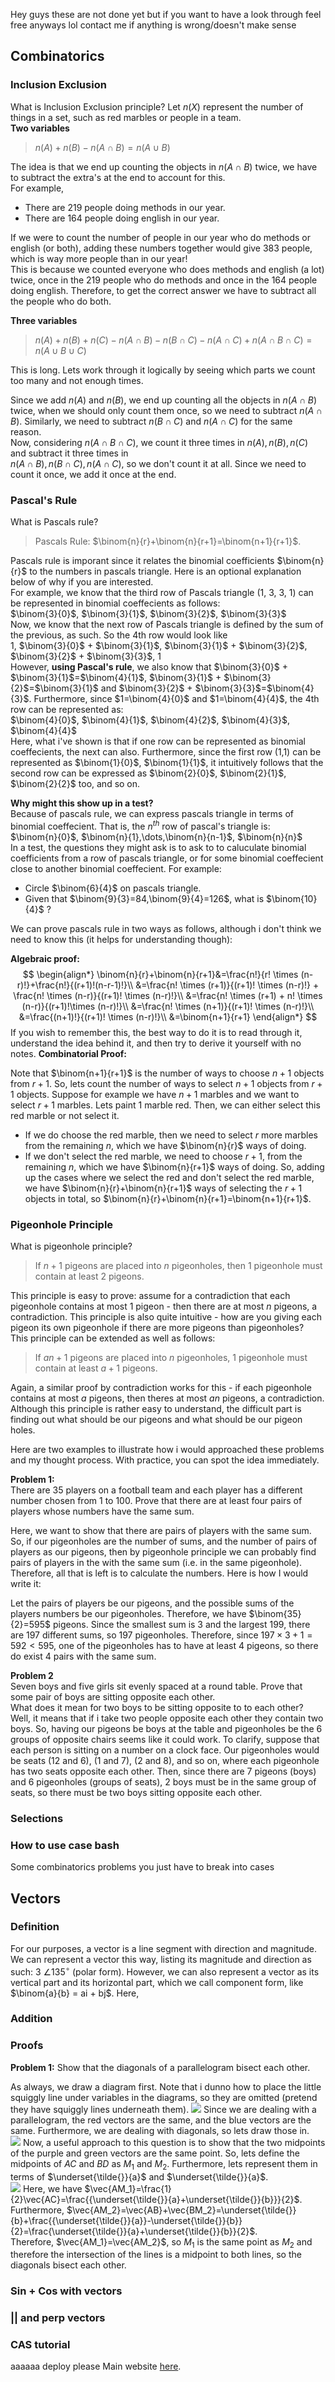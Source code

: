 Hey guys these are not done yet but if you want to have a look through feel free anyways lol contact me if anything is wrong/doesn't make sense
## Combinatorics
### Inclusion Exclusion
What is Inclusion Exclusion principle?
Let $n(X)$ represent the number of things in a set, such as red marbles or people in a team.  
**Two variables**
> $n(A)+n(B)-n(A\cap B)=n(A \cup B)$ 

The idea is that we end up counting the objects in $n(A \cap B)$ twice, we have to subtract the extra's at the end to account for this.  
For example,
* There are 219 people doing methods in our year.
* There are 164 people doing english in our year.

If we were to count the number of people in our year who do methods or english (or both), adding these numbers together would give 383 people, which is way more people than in our year!  
This is because we counted everyone who does methods and english (a lot) twice, once in the 219 people who do methods and once in the 164 people doing english. Therefore, to get the correct answer we have to subtract all the people who do both.

**Three variables**
> $n(A)+n(B)+n(C)-n(A\cap B)-n(B\cap C)-n(A\cap C)+n(A \cap B\cap C)=n(A \cup B \cup C)$ 

This is long. Lets work through it logically by seeing which parts we count too many and not enough times.  

Since we add $n(A)$ and $n(B)$, we end up counting all the objects in $n(A\cap B)$ twice, when we should only count them once, so we need to subtract $n(A\cap B)$. Similarly, we need to subtract $n(B\cap C)$ and $n(A\cap C)$ for the same reason.  
Now, considering $n(A \cap B\cap C)$, we count it three times in $n(A),n(B),n(C)$ and subtract it three times in   
$n(A \cap B),n(B \cap C),n(A \cap C)$, so we don't count it at all. Since we need to count it once, we add it once at the end.
### Pascal's Rule
What is Pascals rule?
> Pascals Rule: $\binom{n}{r}+\binom{n}{r+1}=\binom{n+1}{r+1}$. 

Pascals rule is imporant since it relates the binomial coefficients $\binom{n}{r}$ to the numbers in pascals triangle. Here is an optional explanation below of why if you are interested.  
For example, we know that the third row of Pascals triangle (1, 3, 3, 1) can be represented in binomial coeffecients as follows:  
$\binom{3}{0}$, $\binom{3}{1}$, $\binom{3}{2}$, $\binom{3}{3}$  
Now, we know that the next row of Pascals triangle is defined by the sum of the previous, as such. So the 4th row would look like  
$1$, $\binom{3}{0}$ + $\binom{3}{1}$, $\binom{3}{1}$ + $\binom{3}{2}$, $\binom{3}{2}$ + $\binom{3}{3}$, $1$   
However, **using Pascal's rule**, we also know that $\binom{3}{0}$ + $\binom{3}{1}$=$\binom{4}{1}$, $\binom{3}{1}$ + $\binom{3}{2}$=$\binom{3}{1}$ and $\binom{3}{2}$ + $\binom{3}{3}$=$\binom{4}{3}$. Furthermore, since $1=\binom{4}{0}$ and $1=\binom{4}{4}$, the 4th row can be represented as:  
$\binom{4}{0}$, $\binom{4}{1}$, $\binom{4}{2}$, $\binom{4}{3}$, $\binom{4}{4}$  
Here, what i've shown is that if one row can be represented as binomial coeffecients, the next can also. Furthermore, since the first row (1,1) can be represented as $\binom{1}{0}$, $\binom{1}{1}$, it intuitively follows that the second row can be expressed as $\binom{2}{0}$, $\binom{2}{1}$, $\binom{2}{2}$ too, and so on.

**Why might this show up in a test?**  
Because of pascals rule, we can express pascals triangle in terms of binomial coeffecient. That is, the $n^{th}$ row of pascal's triangle is:  
$\binom{n}{0}$, $\binom{n}{1},\dots,\binom{n}{n-1}$, $\binom{n}{n}$  
In a test, the questions they might ask is to ask to to caluculate binomial coefficients from a row of pascals triangle, or for some binomial coeffecient close to another binomial coeffecient. For example:
* Circle $\binom{6}{4}$ on pascals triangle.
* Given that $\binom{9}{3}=84,\binom{9}{4}=126$, what is $\binom{10}{4}$ ?


We can prove pascals rule in two ways as follows, although i don't think we need to know this (it helps for understanding though):

**Algebraic proof:**
$$
\begin{align*}
    \binom{n}{r}+\binom{n}{r+1}&=\frac{n!}{r! \times (n-r)!}+\frac{n!}{(r+1)!(n-r-1)!}\\
    &=\frac{n! \times (r+1)}{(r+1)! \times (n-r)!} + \frac{n! \times (n-r)}{(r+1)! \times (n-r)!}\\
    &=\frac{n! \times (r+1) + n! \times (n-r)}{(r+1)!\times (n-r)!}\\
    &=\frac{n! \times (n+1)}{(r+1)! \times (n-r)!}\\
    &=\frac{(n+1)!}{(r+1)! \times (n-r)!}\\
    &=\binom{n+1}{r+1}
\end{align*}
$$
If you wish to remember this, the best way to do it is to read through it, understand the idea behind it, and then try to derive it yourself with no notes.
**Combinatorial Proof:**

Note that $\binom{n+1}{r+1}$ is the number of ways to choose $n+1$ objects from $r+1$.
So, lets count the number of ways to select $n+1$ objects from $r+1$ objects. Suppose for example we have $n+1$ marbles and we want to select $r+1$ marbles. Lets paint 1 marble red. Then, we can either select this red marble or not select it.
* If we do choose the red marble, then we need to select $r$ more marbles from the remaining $n$, which we have $\binom{n}{r}$ ways of doing.
* If we don't select the red marble, we need to choose $r+1$, from the remaining $n$, which we have $\binom{n}{r+1}$ ways of doing. 
So, adding up the cases where we select the red and don't select the red marble, we have $\binom{n}{r}+\binom{n}{r+1}$ ways of selecting the $r+1$ objects in total, so $\binom{n}{r}+\binom{n}{r+1}=\binom{n+1}{r+1}$.
### Pigeonhole Principle
What is pigeonhole principle?
> If $n+1$ pigeons are placed into $n$ pigeonholes, then 1 pigeonhole must contain at least 2 pigeons.

This principle is easy to prove: assume for a contradiction that each pigeonhole contains at most 1 pigeon - then there are at most $n$ pigeons, a contradiction. This principle is also quite intuitive - how are you giving each pigeon its own pigeonhole if there are more pigeons than pigeonholes?  
This principle can be extended as well as follows:
> If $an+1$ pigeons are placed into $n$ pigeonholes, 1 pigeonhole must contain at least $a+1$ pigeons.

Again, a similar proof by contradiction works for this - if each pigeonhole contains at most $a$ pigeons, then theres at most $an$ pigeons, a contradiction.  
Although this principle is rather easy to understand, the difficult part is finding out what should be our pigeons and what should be our pigeon holes.

Here are two examples to illustrate how i would approached these problems and my thought process. With practice, you can spot the idea immediately. 

**Problem 1:**  
 There are 35 players on a football team and each player has a different number chosen from 1 to 100. Prove that there are at least four pairs of players whose numbers have the same sum. 

 Here, we want to show that there are pairs of players with the same sum. So, if our pigeonholes are the number of sums, and the number of pairs of players as our pigeons, then by pigeonhole principle we can probably find pairs of players in the with the same sum (i.e. in the same pigeonhole). Therefore, all that is left is to calculate the numbers. Here is how I would write it:

 Let the pairs of players be our pigeons, and the possible sums of the players numbers be our pigeonholes. Therefore, we have $\binom{35}{2}=595$ pigeons. Since the smallest sum is 3 and the largest 199, there are 197 different sums, so 197 pigeonholes. Therefore, since $197 \times 3 + 1= 592 < 595$, one of the pigeonholes has to have at least 4 pigeons, so there do exist 4 pairs with the same sum.

 **Problem 2**  
Seven boys and five girls sit evenly spaced at a round table. Prove that some pair of
boys are sitting opposite each other.  
What does it mean for two boys to be sitting opposite to to each other? Well, it means that if i take two people opposite each other they contain two boys. So, having our pigeons be boys at the table and pigeonholes be the 6 groups of opposite chairs seems like it could work. To clarify, suppose that each person is sitting on a number on a clock face. Our pigeonholes would be seats (12 and 6), (1 and 7), (2 and 8), and so on, where each pigeonhole has two seats opposite each other. Then, since there are 7 pigeons (boys) and 6 pigeonholes (groups of seats), 2 boys must be in the same group of seats, so there must be two boys sitting opposite each other. 

### Selections
### How to use case bash
Some combinatorics problems you just have to break into cases
## Vectors
### Definition
For our purposes, a vector is a line segment with direction and magnitude. We can represent a vector this way, listing its magnitude and direction as such: $3$  $\angle 135^\circ$ (polar form). However, we can also represent a vector as its vertical part and its horizontal part, which we call component form, like $\binom{a}{b} = ai + bj$. Here,     
### Addition
### Proofs
**Problem 1:**
Show that the diagonals of a parallelogram bisect each other.  

As always, we draw a diagram first. Note that i dunno how to place the little squiggly line under variables in the diagrams, so they are omitted (pretend they have squiggly lines underneath them).
![](VectorDiagrams/ParallelogramBisect1.png)
Since we are dealing with a parallelogram, the red vectors are the same, and the blue vectors are the same. Furthermore, we are dealing with diagonals, so lets draw those in.  
![](VectorDiagrams/ParallelogramBisect2.png)
Now, a useful approach to this question is to show that the two midpoints of the purple and green vectors are the same point. So, lets define the midpoints of $AC$ and $BD$ as $M_1$ and $M_2$. Furthermore, lets represent them in terms of $\underset{\tilde{}}{a}$ and $\underset{\tilde{}}{a}$.  
![](VectorDiagrams/ParallelogramBisect3.png)
Here, we have $\vec{AM_1}=\frac{1}{2}\vec{AC}=\frac{{\underset{\tilde{}}{a}+\underset{\tilde{}}{b}}}{2}$.  
Furthermore, $\vec{AM_2}=\vec{AB}+\vec{BM_2}=\underset{\tilde{}}{b}+\frac{{\underset{\tilde{}}{a}}-\underset{\tilde{}}{b}}{2}=\frac{\underset{\tilde{}}{a}+\underset{\tilde{}}{b}}{2}$.  
Therefore, $\vec{AM_1}=\vec{AM_2}$, so $M_1$ is the same point as $M_2$ and therefore the intersection of the lines is a midpoint to both lines, so the diagonals bisect each other.
### Sin + Cos with vectors
### || and perp vectors
### CAS tutorial
aaaaaa deploy please
Main website [here](_index.md).
<!---
needs fixing
-->
